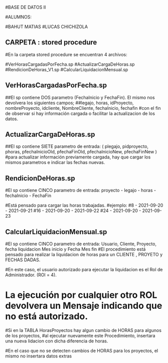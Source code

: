 #BASE DE DATOS II

#ALUMNOS:

#BAHUT MATIAS
#LUCAS CHICHIZOLA 

##  CARPETA : stored procedure ### 
#En la carpeta stored procedure se encuentran 4 archivos:

#VerHorasCargadasPorFecha.sp
#ActualizarCargaDeHoras.sp
#RendicionDeHoras_V1.sp
#CalcularLiquidacionMensual.sp



## VerHorasCargadasPorFecha.sp ##  
##El sp contiene DOS parametro (FechaInicio y FechaFin). El mismo nos devolvera los siguientes campos;
##legajo, horas, idProyecto, nombreProyecto, idcliente, NombreCliente, fechaInicio, fechafin
#con el fin de observar si hay información cargada o facilitar la actualizacion de los datos.


## ActualizarCargaDeHoras.sp ##  
##El sp contiene SIETE parametro de entrada: ( plegajo,  pidproyecto,  phoras,  pfechaInicioOld, pfechaFinOld, pfechaInicioNew, pfechaFinNew )
#para actualizar información previamente cargada, hay que cargar los mismos parametros e indicar las fechas nuevas.


## RendicionDeHoras.sp ##  
#El sp contiene CINCO parametro de entrada: proyecto - legajo - horas - fechaInicio - FechaFin

#Está pensado para cargar las horas trabajadas.
#ejemplo:
#8 -  2021-09-20 - 2021-09-21
#16 - 2021-09-20 - 2021-09-22
#24 - 2021-09-20 - 2021-09-23

## CalcularLiquidacionMensual.sp ##  

#El sp contiene CINCO parametro de entrada: Usuario, Cliente, Proyecto, fecha liquidacion Mes inicio y Fecha Mes fin 
#El procedimiento está pensado para realizar la liquidacion de horas para un CLIENTE , PROYETO y FECHAS DADAS.

#En este caso, el usuario autorizado para ejecutar la liquidacion es el Rol de Administrador. (ROl = 4).
# La ejecución por cualquier otro ROL devolvera un Mensaje indicando que no está autorizado.

#Si en la TABLA HorasProyectos hay algun cambio de HORAS para algunos de los proyectos,
#al ejecutar nuevamente este Procedimiento, insertara una nueva lidacion con dicha diferencia de horas.

#En el caso que no se detecten cambios de HORAS para los proyectos, el mismo no insertara datos extras

